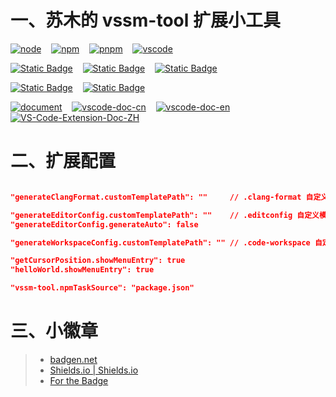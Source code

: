 # 一、苏木的 vssm-tool 扩展小工具

[![node](https://badgen.net/static/node/v22.16.0/F96854)](https://nodejs.org/dist/v22.16.0/node-v22.16.0-win-x64.zip)&nbsp;&nbsp;&nbsp;&nbsp;[![npm](https://badgen.net/static/npm/10.9.2/F96854)](https://badgen.net/static/npm/10.9.2/F96854)&nbsp;&nbsp;&nbsp;&nbsp;[![pnpm](https://badgen.net/static/pnpm/10.11.1/F96854)](https://github.com/pnpm/pnpm)&nbsp;&nbsp;&nbsp;&nbsp;[![vscode](https://badgen.net/static/vscode/1.102.1/cyan)](https://code.visualstudio.com/)

[![Static Badge](https://img.shields.io/badge/author-%E8%8B%8F%E6%9C%A8-blue?style=for-the-badge)](https://sumumm.github.io/)&nbsp;&nbsp;&nbsp;&nbsp;[![Static Badge](https://img.shields.io/badge/GITHUB-sumumm-blue?style=for-the-badge&logo=github)](https://github.com/sumumm)&nbsp;&nbsp;&nbsp;&nbsp;[![Static Badge](https://img.shields.io/badge/NPM-sumumm-blue?style=for-the-badge&logo=npm&logoSize=3&labelColor=%23CB3837)](https://www.npmjs.com/~sumumm)

[![Static Badge](https://img.shields.io/badge/Marketplace-扩展主页-blue?style=for-the-badge&logoSize=3)](https://marketplace.visualstudio.com/publishers/ms-vs-extensions)&nbsp;&nbsp;&nbsp;&nbsp;[![Static Badge](https://img.shields.io/badge/Marketplace-扩展管理-blue?style=for-the-badge&logoSize=3)](https://marketplace.visualstudio.com/manage/publishers/ms-vs-extensions)


[![document](https://badgen.net/static/Document/site-docsify/cyan)](https://docs-site.github.io/site-docsify/)&nbsp;&nbsp;&nbsp;&nbsp;[![vscode-doc-cn](https://badgen.net/static/Document/vscode-doc-cn/cyan)](https://vscode.js.cn/docs)&nbsp;&nbsp;&nbsp;&nbsp;[![vscode-doc-en](https://badgen.net/static/Document/vscode-doc-cn/cyan)](https://code.visualstudio.com/docs)&nbsp;&nbsp;&nbsp;&nbsp;[![VS-Code-Extension-Doc-ZH](https://badgen.net/static/Document/VS-Code-Extension-Doc-ZH/cyan)](https://liiked.github.io/VS-Code-Extension-Doc-ZH/)

# 二、扩展配置

```json

"generateClangFormat.customTemplatePath": ""     // .clang-format 自定义模板文件路径

"generateEditorConfig.customTemplatePath": ""    // .editconfig 自定义模板文件路径
"generateEditorConfig.generateAuto": false

"generateWorkspaceConfig.customTemplatePath": "" // .code-workspace 自定义模板文件路径

"getCursorPosition.showMenuEntry": true
"helloWorld.showMenuEntry": true

"vssm-tool.npmTaskSource": "package.json"
```



# 三、小徽章

>- [badgen.net](https://badgen.net/)
>- [Shields.io | Shields.io](https://shields.io/)
>- [For the Badge](https://forthebadge.com/)
